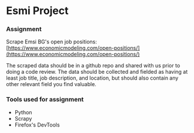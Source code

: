 # Esmi Project

### Assignment

Scrape Emsi BG's open job positions: [https://www.economicmodeling.com/open-positions/](https://www.economicmodeling.com/open-positions/)

The scraped data should be in a github repo and shared with us prior to doing a code review. The data should be collected and fielded as having at least job title, job description, and location, but should also contain any other relevant field you find valuable. 

### Tools used for assignment

- Python
- Scrapy
- Firefox's DevTools